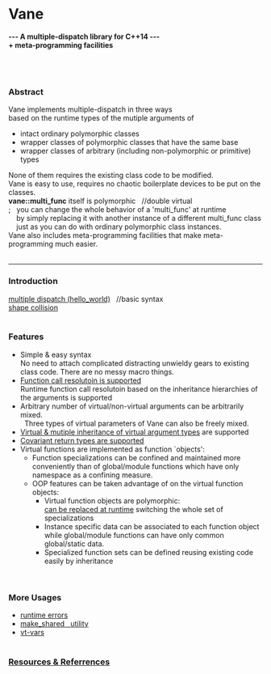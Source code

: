 # Vane

**---  A multiple-dispatch library for C++14 ---  
     + meta-programming facilities**  
&nbsp;  
&nbsp;  
&nbsp;  
### Abstract
Vane implements multiple-dispatch in three ways  
based on the runtime types of the mutiple arguments of
- intact ordinary polymorphic classes
- wrapper classes of polymorphic classes that have the same base
- wrapper classes of arbitrary (including non-polymorphic or primitive) types  

None of them requires the existing class code to be modified.  
Vane is easy to use, requires no chaotic boilerplate devices to be put on the classes.  
**vane::multi\_func** itself is polymorphic &nbsp; //double virtual  
; &nbsp;  you can change the whole behavior of a 'multi\_func' at runtime  
&nbsp; &nbsp; by simply replacing it with another instance of a different multi\_func class  
&nbsp; &nbsp; just as you can do with ordinary polymorphic class instances.  
Vane also includes meta-programming facilities that make meta-programming much easier.
&nbsp;  
&nbsp;  

****

### Introduction
[multiple dispatch (hello_world)](hello_world.md)  &nbsp; //basic syntax  
[shape collision](collide.md)  
&nbsp;  

### Features
- Simple & easy syntax  
  No need to attach complicated distracting unwieldy gears to existing class code. There are no messy macro things.
- [Function call resolutoin is supported](call_resolution.md)  
  Runtime function call resolutoin based on the inheritance hierarchies of the arguments is supported
- Arbitrary number of virtual/non-virtual arguments can be arbitrarily mixed.  
  &nbsp; Three types of virtual parameters of Vane can also be freely mixed.
- [Virtual & mutiple inheritance of virtual argument types](diamond.md) are supported
- [Covariant return types are supported](covariant_return_types.md)
- Virtual functions are implemented as function `objects':
  - Function specializations can be confined and maintained more conveniently than of global/module functions which have only namespace as a confining measure.
  - OOP features can be taken advantage of on the virtual function objects:
    - Virtual function objects are polymorphic:  
      [can be replaced at runtime](replacing-virtual-functions.md) switching the whole set of specializations
    - Instance specific data can be associated to each function object while global/module functions can have only common global/static data.  
    - Specialized function sets can be defined reusing existing code easily by inheritance

&nbsp;  

### More Usages
<!--
- [utility &nbsp; for std::shared_ptr](make_shared.md)  
- [std::shared_ptr &nbsp; utility](make_shared.md)  
- [```make_shared utility```](make_shared.md)  
- [using with &nbsp; std::shared_ptr](make_shared.md)  
- forcing static dispatch / calling base implementations
-->
- [runtime errors](runtime_errors.md)
- [make_shared &nbsp; utility](make_shared.md)  
- [vt-vars](vt-vars.md)  
&nbsp;  


### [Resources & Referrences](resources.md)



